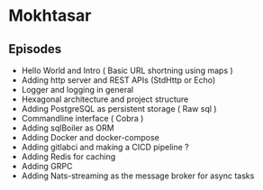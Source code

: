 # Mokhtasar 


## Episodes
- Hello World and Intro ( Basic URL shortning using maps )
- Adding http server and REST APIs (StdHttp or Echo)
- Logger and logging in general
- Hexagonal architecture and project structure
- Adding PostgreSQL as persistent storage ( Raw sql )
- Commandline interface ( Cobra ) 
- Adding sqlBoiler as ORM
- Adding Docker and docker-compose
- Adding gitlabci and making a CICD pipeline ?
- Adding Redis for caching
- Adding GRPC
- Adding Nats-streaming as the message broker for async tasks
